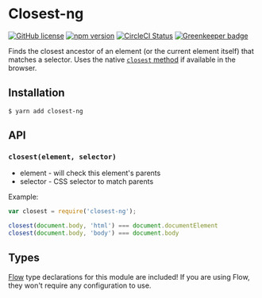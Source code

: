 # Closest-ng

[![GitHub license](https://img.shields.io/badge/license-MIT-blue.svg)](https://github.com/Macil/closest-ng/blob/master/LICENSE.txt) [![npm version](https://img.shields.io/npm/v/closest-ng.svg?style=flat)](https://www.npmjs.com/package/closest-ng) [![CircleCI Status](https://circleci.com/gh/Macil/closest-ng.svg?style=shield)](https://circleci.com/gh/Macil/closest-ng) [![Greenkeeper badge](https://badges.greenkeeper.io/Macil/closest-ng.svg)](https://greenkeeper.io/)

Finds the closest ancestor of an element (or the current element itself) that
matches a selector. Uses the native
[`closest` method](https://developer.mozilla.org/en-US/docs/Web/API/Element/closest)
if available in the browser.

## Installation

    $ yarn add closest-ng

## API

### `closest(element, selector)`

* element - will check this element's parents
* selector - CSS selector to match parents

Example:

```js
var closest = require('closest-ng');

closest(document.body, 'html') === document.documentElement
closest(document.body, 'body') === document.body
```

## Types

[Flow](https://flowtype.org/) type declarations for this module are included!
If you are using Flow, they won't require any configuration to use.
